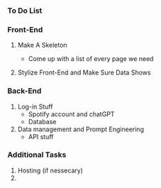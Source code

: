 ### To Do List

### Front-End
1) Make A Skeleton 
   - Come up with a list of every page we need 

2) Stylize Front-End and Make Sure Data Shows 

 
### Back-End 
1) Log-in Stuff        
    - Spotify account and chatGPT
    - Database 
2) Data management and Prompt Engineering 
    - API stuff 


### Additional Tasks 

1) Hosting (if nessecary)
2) 


